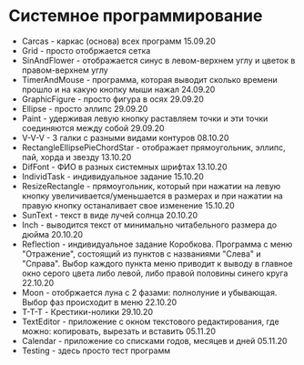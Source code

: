 # Системное программирование
- Carcas - каркас (основа) всех программ 15.09.20
- Grid - просто отобржается сетка
- SinAndFlower - отображается синус в левом-верхнем углу и цветок в правом-верхнем углу
- TimerAndMouse - программа, которая выводит сколько времени прошло и на какую кнопку мыши нажал 24.09.20
- GraphicFigure - просто фигура в осях 29.09.20
- Ellipse - просто эллипс 29.09.20
- Paint - удерживая левую кнопку раставляем точки и эти точки соединяются между собой 29.09.20
- V-V-V - 3 галки с разными видами контуров 08.10.20
- RectangleEllipsePieChordStar - отображает прямоугольник, эллипс, пай, хорда и звезду 13.10.20
- DifFont - ФИО в разных системных шрифтах 13.10.20
- IndividTask - индивидуальное задание 15.10.20
- ResizeRectangle - прямоугольник, который при нажатии на левую кнопку увеличивается/уменьшается в размерах и при нажатии на правую кнопку останаливает свое изменение 15.10.20
- SunText - текст в виде лучей солнца 20.10.20
- Inch - выводится текст от минимально читабельного размера до дюйма 20.10.20
- Reflection - индивидуальное задание Коробкова. Программа с меню "Отражение", состоящий из пунктов с названиями "Слева" и "Справа". Выбор каждого пункта меню приводит к выводу в главное окно серого цвета либо левой, либо правой половины синего круга 22.10.20
- Moon - отобржается луна с 2 фазами: полнолуние и убывающая. Выбор фаз происходит в меню 22.10.20
- T-T-T - Крестики-нолики 29.10.20
- TextEditor - приложение с окном текстового редактирования, где можно: копировать, вырезать и вставить 05.11.20
- Calendar - приложение со списками годов, месяцев и дней 05.11.20
- Testing - здесь просто тест программ

